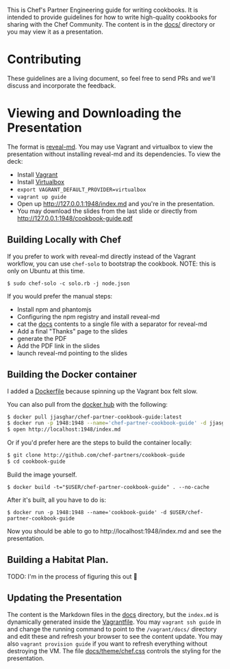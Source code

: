 This is Chef's Partner Engineering guide for writing cookbooks. It is intended
to provide guidelines for how to write high-quality cookbooks for sharing with
the Chef Community. The content is in the [docs/](docs/) directory or you may
view it as a presentation.

# Contributing

These guidelines are a living document, so feel free to send PRs and we'll
discuss and incorporate the feedback.

# Viewing and Downloading the Presentation

The format is [reveal-md](https://github.com/webpro/reveal-md). You may use
Vagrant and virtualbox to view the presentation without installing reveal-md and
its dependencies. To view the deck:

* Install [Vagrant](https://vagrantup.com)
* Install [Virtualbox](https://www.virtualbox.org/wiki/Downloads)
* `export VAGRANT_DEFAULT_PROVIDER=virtualbox`
* `vagrant up guide`
* Open up <http://127.0.0.1:1948/index.md> and you're in the presentation.
* You may download the slides from the last slide or directly from <http://127.0.0.1:1948/cookbook-guide.pdf>

## Building Locally with Chef

If you prefer to work with reveal-md directly instead of the Vagrant workflow,
you can use `chef-solo` to bootstrap the cookbook. NOTE: this is only on Ubuntu
at this time.

```shell
$ sudo chef-solo -c solo.rb -j node.json
```

If you would prefer the manual steps:

* Install npm and phantomjs
* Configuring the npm registry and install reveal-md
* cat the [docs](docs) contents to a single file with a separator for reveal-md
* Add a final "Thanks" page to the slides
* generate the PDF
* Add the PDF link in the slides
* launch reveal-md pointing to the slides

## Building the Docker container

I added a [Dockerfile](./Dockerfile) because spinning up the Vagrant box felt slow.

You can also pull from the [docker hub](https://hub.docker.com/r/jjasghar/chef-partner-cookbook-guide/) with the following:

```bash
$ docker pull jjasghar/chef-partner-cookbook-guide:latest
$ docker run -p 1948:1948 --name='chef-partner-cookbook-guide' -d jjasghar/chef-partner-cookbook-guide
$ open http://localhost:1948/index.md
```

Or if you'd prefer here are the steps to build the container locally:

```bash
$ git clone http://github.com/chef-partners/cookbook-guide
$ cd cookbook-guide
```

Build the image yourself.

```
$ docker build -t="$USER/chef-partner-cookbook-guide" . --no-cache
```

After it's built, all you have to do is:

```
$ docker run -p 1948:1948 --name='cookbook-guide' -d $USER/chef-partner-cookbook-guide
```

Now you should be able to go to http://localhost:1948/index.md and see the presentation.

## Building a Habitat Plan.

TODO: I'm in the process of figuring this out :metal:

## Updating the Presentation

The content is the Markdown files in the [docs](docs) directory, but the
`index.md` is dynamically generated inside the [Vagrantfile](Vagrantfile). You
may `vagrant ssh guide` in and change the running command to point to the
`/vagrant/docs/` directory and edit these and refresh your browser to see the
content update. You may also `vagrant provision guide` if you want to refresh
everything without destroying the VM. The file [docs/theme/chef.css](chef.css)
controls the styling for the presentation.
